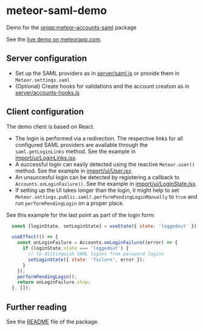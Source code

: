 # meteor-saml-demo

Demo for the [qnipp:meteor-accounts-saml](https://atmospherejs.com/qnipp/meteor-accounts-saml) package

See the [live demo on meteorapp.com](https://meteor-saml-demo.meteorapp.com/).

## Server configuration

* Set up the SAML providers as in [server/saml.js](./server/saml.js) or provide them in `Meteor.settings.saml`
* (Optional) Create hooks for validations and the account creation as in [server/accounts-hooks.js](./server/account-hooks.js)

## Client configuration

The demo client is based on React.

* The login is performed via a redirection. The respective links for all configured SAML providers are available through the `saml.getLoginLinks` method. See the example in [import/ui/LoginLinks.jsx](./import/ui/LoginLinks.jsx).
* A successful login can easily detected using the reactive `Meteor.user()` method. See the example in [import/ui/User.jsx](./import/ui/User.jsx).
* An unsuccesful login can be detected by registering a callback to `Accounts.onLoginFailure()`. See the example in [import/ui/LoginState.jsx](./import/ui/LoginState.jsx).
* If setting up the UI takes longer than the login, it might help to set `Meteor.settings.public.saml?.performPendingLoginManually` to `true` and run `performPendingLogin` on a proper place.

See this example for the last point as part of the login form:

```js
  const [loginState, setLoginState] = useState({ state: 'loggedout' });

  useEffect(() => {
    const onLoginFailure = Accounts.onLoginFailure((error) => {
      if (loginState.state === 'loggedout') {
        // to distinguish SAML logins from password logins
        setLoginState({ state: 'failure', error });
      }
    });
    performPendingLogin();
    return onLoginFailure.stop;
  }, []);
```

## Further reading

See the [README](./packages/meteor-accounts-saml/README.md) file of the package.

